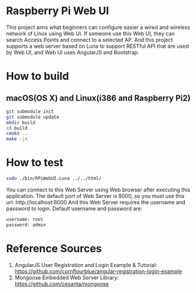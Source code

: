 # Raspberry Pi Web UI
This project aims what beginners can configure easier a wired and wireless network of Linux using Web UI.
If someone use this Web UI, they can search Access Points and connect to a selected AP.
And this project supports a web server based on Luna to support RESTful API that are used by Web UI, and Web UI uses AngularJS and Bootstrap.

# How to build

## macOS(OS X) and Linux(i386 and Raspberry Pi2)
```bash
git submodule init
git submodule update
mkdir build
cd build
cmake ..
make -j4
```
# How to test
```bash
sudo ./bin/RPiWebUI.Luna ../../html/
```
You can connect to this Web Server using Web browser after executing this application.
The default port of Web Server is 8000, so you must use this url: http://localhost:8000
And this Web Server requires the username and password to login.
Default username and password are:
```bash
username: root
password: admin
```

# Reference Sources
1. AngularJS User Registration and Login Example & Tutorial: https://github.com/cornflourblue/angular-registration-login-example
2. Mongoose Embedded Web Server Library: https://github.com/cesanta/mongoose

